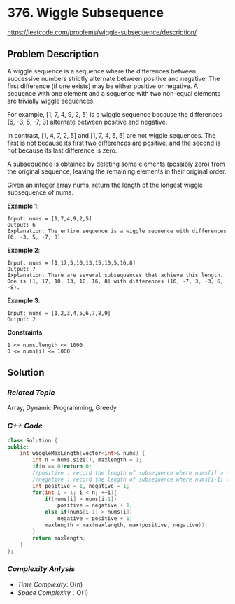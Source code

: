 # 376. Wiggle Subsequence
https://leetcode.com/problems/wiggle-subsequence/description/

## Problem Description

A wiggle sequence is a sequence where the differences between successive numbers strictly alternate between positive and negative. The first difference (if one exists) may be either positive or negative. A sequence with one element and a sequence with two non-equal elements are trivially wiggle sequences.

For example, [1, 7, 4, 9, 2, 5] is a wiggle sequence because the differences (6, -3, 5, -7, 3) alternate between positive and negative.

In contrast, [1, 4, 7, 2, 5] and [1, 7, 4, 5, 5] are not wiggle sequences. The first is not because its first two differences are positive, and the second is not because its last difference is zero.

A subsequence is obtained by deleting some elements (possibly zero) from the original sequence, leaving the remaining elements in their original order.

Given an integer array nums, return the length of the longest wiggle subsequence of nums.


**Example 1**:
```
Input: nums = [1,7,4,9,2,5]
Output: 6
Explanation: The entire sequence is a wiggle sequence with differences (6, -3, 5, -7, 3).
```
**Example 2**:
```
Input: nums = [1,17,5,10,13,15,10,5,16,8]
Output: 7
Explanation: There are several subsequences that achieve this length.
One is [1, 17, 10, 13, 10, 16, 8] with differences (16, -7, 3, -3, 6, -8).
```
**Example 3**:
```
Input: nums = [1,2,3,4,5,6,7,8,9]
Output: 2
```

**Constraints**
```
1 <= nums.length <= 1000
0 <= nums[i] <= 1000
```

## Solution

### _Related Topic_
   Array, Dynamic Programming, Greedy

### _C++ Code_
```cpp
class Solution {
public:
    int wiggleMaxLength(vector<int>& nums) {
        int n = nums.size(), maxlength = 1;
        if(n == 0)return 0;
        //positive : record the length of subsequence where nums[i] > nums[i-1]
        //negative : record the length of subsequence where nums[i-1] > nums[i]
        int positive = 1, negative = 1;
        for(int i = 1; i < n; ++i){
            if(nums[i] > nums[i-1])
                positive = negative + 1;
            else if(nums[i-1] > nums[i])
                negative = positive + 1;
            maxlength = max(maxlength, max(positive, negative));
        }
        return maxlength;
    }
};
```

### _Complexity Anlysis_
- _Time Complexity_: O(n)
- _Space Complexity_：O(1)
